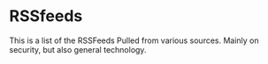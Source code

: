# RSSfeeds
This is a list of the RSSFeeds Pulled from various sources. Mainly on security, but also general technology.
